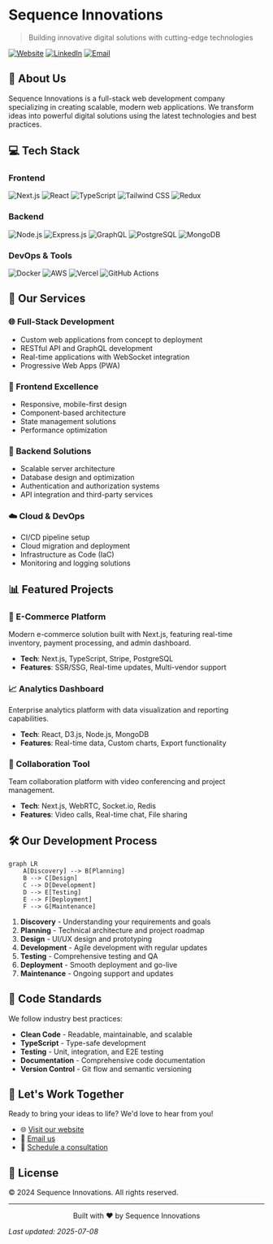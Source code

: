 # Sequence Innovations

> Building innovative digital solutions with cutting-edge technologies

[![Website](https://img.shields.io/badge/Website-sequenceinnovations.com-blue)](https://sequenceinnovations.com/)
[![LinkedIn](https://img.shields.io/badge/LinkedIn-Connect-0077B5)](https://linkedin.com/company/sequence-innovations)
[![Email](https://img.shields.io/badge/Email-Contact%20Us-red)](mailto:hello@sequenceinnovations.com)

## 🚀 About Us

Sequence Innovations is a full-stack web development company specializing in creating scalable, modern web applications. We transform ideas into powerful digital solutions using the latest technologies and best practices.

## 💻 Tech Stack

### Frontend
![Next.js](https://img.shields.io/badge/Next.js-000000?style=for-the-badge&logo=nextdotjs&logoColor=white)
![React](https://img.shields.io/badge/React-20232A?style=for-the-badge&logo=react&logoColor=61DAFB)
![TypeScript](https://img.shields.io/badge/TypeScript-007ACC?style=for-the-badge&logo=typescript&logoColor=white)
![Tailwind CSS](https://img.shields.io/badge/Tailwind_CSS-38B2AC?style=for-the-badge&logo=tailwind-css&logoColor=white)
![Redux](https://img.shields.io/badge/Redux-593D88?style=for-the-badge&logo=redux&logoColor=white)

### Backend
![Node.js](https://img.shields.io/badge/Node.js-339933?style=for-the-badge&logo=nodedotjs&logoColor=white)
![Express.js](https://img.shields.io/badge/Express.js-000000?style=for-the-badge&logo=express&logoColor=white)
![GraphQL](https://img.shields.io/badge/GraphQL-E10098?style=for-the-badge&logo=graphql&logoColor=white)
![PostgreSQL](https://img.shields.io/badge/PostgreSQL-316192?style=for-the-badge&logo=postgresql&logoColor=white)
![MongoDB](https://img.shields.io/badge/MongoDB-4EA94B?style=for-the-badge&logo=mongodb&logoColor=white)

### DevOps & Tools
![Docker](https://img.shields.io/badge/Docker-2CA5E0?style=for-the-badge&logo=docker&logoColor=white)
![AWS](https://img.shields.io/badge/AWS-FF9900?style=for-the-badge&logo=amazonaws&logoColor=white)
![Vercel](https://img.shields.io/badge/Vercel-000000?style=for-the-badge&logo=vercel&logoColor=white)
![GitHub Actions](https://img.shields.io/badge/GitHub_Actions-2088FF?style=for-the-badge&logo=github-actions&logoColor=white)

## 🎯 Our Services

### 🌐 Full-Stack Development
- Custom web applications from concept to deployment
- RESTful API and GraphQL development
- Real-time applications with WebSocket integration
- Progressive Web Apps (PWA)

### 📱 Frontend Excellence
- Responsive, mobile-first design
- Component-based architecture
- State management solutions
- Performance optimization

### 🔧 Backend Solutions
- Scalable server architecture
- Database design and optimization
- Authentication and authorization systems
- API integration and third-party services

### ☁️ Cloud & DevOps
- CI/CD pipeline setup
- Cloud migration and deployment
- Infrastructure as Code (IaC)
- Monitoring and logging solutions

## 📊 Featured Projects

### 🛒 E-Commerce Platform
Modern e-commerce solution built with Next.js, featuring real-time inventory, payment processing, and admin dashboard.
- **Tech**: Next.js, TypeScript, Stripe, PostgreSQL
- **Features**: SSR/SSG, Real-time updates, Multi-vendor support

### 📈 Analytics Dashboard
Enterprise analytics platform with data visualization and reporting capabilities.
- **Tech**: React, D3.js, Node.js, MongoDB
- **Features**: Real-time data, Custom charts, Export functionality

### 🤝 Collaboration Tool
Team collaboration platform with video conferencing and project management.
- **Tech**: Next.js, WebRTC, Socket.io, Redis
- **Features**: Video calls, Real-time chat, File sharing

## 🛠️ Our Development Process

```mermaid
graph LR
    A[Discovery] --> B[Planning]
    B --> C[Design]
    C --> D[Development]
    D --> E[Testing]
    E --> F[Deployment]
    F --> G[Maintenance]
```

1. **Discovery** - Understanding your requirements and goals
2. **Planning** - Technical architecture and project roadmap
3. **Design** - UI/UX design and prototyping
4. **Development** - Agile development with regular updates
5. **Testing** - Comprehensive testing and QA
6. **Deployment** - Smooth deployment and go-live
7. **Maintenance** - Ongoing support and updates

## 📝 Code Standards

We follow industry best practices:
- **Clean Code** - Readable, maintainable, and scalable
- **TypeScript** - Type-safe development
- **Testing** - Unit, integration, and E2E testing
- **Documentation** - Comprehensive code documentation
- **Version Control** - Git flow and semantic versioning

## 🤝 Let's Work Together

Ready to bring your ideas to life? We'd love to hear from you!

- 🌐 [Visit our website](https://sequenceinnovations.com/)
- 📧 [Email us](mailto:hello@sequenceinnovations.com)
- 📅 [Schedule a consultation](#)

## 📄 License

© 2024 Sequence Innovations. All rights reserved.

---

<p align="center">Built with ❤️ by Sequence Innovations</p>

*Last updated: 2025-07-08*